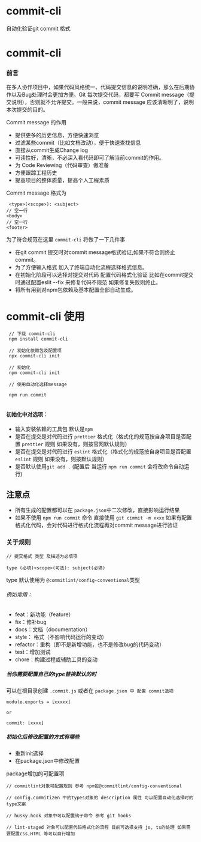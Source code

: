 # commit-cli
自动化验证git commit 格式

# commit-cli

### 前言
在多人协作项目中，如果代码风格统一、代码提交信息的说明准确，那么在后期协作以及Bug处理时会更加方便。Git 每次提交代码，都要写 Commit message（提交说明），否则就不允许提交。一般来说，commit message 应该清晰明了，说明本次提交的目的。

Commit message 的作用

* 提供更多的历史信息，方便快速浏览
* 过滤某些commit（比如文档改动），便于快速查找信息
* 直接从commit生成Change log
* 可读性好，清晰，不必深入看代码即可了解当前commit的作用。
* 为 Code Reviewing（代码审查）做准备
* 方便跟踪工程历史
* 提高项目的整体质量，提高个人工程素质


Commit message 格式为

```
 <type>(<scope>): <subject>
// 空一行
<body>
// 空一行
<footer>
```
为了符合规范在这里 ```commit-cli``` 将做了一下几件事
* 在git commit 提交时对commit message格式验证,如果不符合则终止commit。
* 为了方便输入格式 加入了终端自动化流程选择格式信息。
* 在初始化阶段可以选择对提交对代码 配置代码格式化验证 比如在commit提交时通过配置eslit --fix 来修复代码不规范 如果修复失败则终止。
* 将所有用到对npm包依赖及基本配置全部自动生成。

# commit-cli 使用
```
 // 下载 commit-cli
 npm install commit-cli
 
 // 初始化依赖包及配置项
 npx commit-cli init
 
 // 初始化
 npm commit-cli init
 
 // 使用自动化选择message 
 
 npm run commit
 
```
#### 初始化中对选项：
* 输入安装依赖的工具包 默认是```npm```
* 是否在提交是对代码进行 ```prettier``` 格式化（格式化的规范按自身项目是否配置 ```prettier``` 规则 如果没有，则按官网默认规则）
* 是否在提交是对代码进行 ```eslint``` 格式化（格式化的规范按自身项目是否配置 ```eslint``` 规则 如果没有，则按默认规则）
* 是否默认使用```git add .``` (配置后 当运行 ```npm run commit``` 会将改命令自动运行)

## 注意点
* 所有生成的配置都可以在 ```package.json```中二次修改，直接影响运行结果
* 如果不使用 ```npm run commit``` 命令 直接使用 ```git cimmit -m xxxx``` 如果有配置格式化代码，会对代码进行格式化流程再对commit message进行验证

### 关于规则 

```
// 提交格式 类型 及描述为必填项

type (必填)<scope>(可选): subject(必填)
```

type 默认使用为 ```@commitlint/config-conventional```类型

###### 例如常用：
* feat：新功能（feature）
* fix：修补bug
* docs：文档（documentation）
* style： 格式（不影响代码运行的变动）
* refactor：重构（即不是新增功能，也不是修改bug的代码变动）
* test：增加测试
* chore：构建过程或辅助工具的变动

##### 当你需要配置自己的type替换默认的时

可以在根目录创建  ```.commit.js``` 或者在 ```package.json 中 配置 commit选项```
```
module.exports = [xxxxx]

or

commit: [xxxx]
```

##### 初始化后修改配置的方式有哪些
* 重新init选择
* 在package.json中修改配置

package增加的可配置项
```
// commitlint对象可配置规则 参考 npm包@commitlint/config-conventional

// config.commitizen 中的types对象的 description 属性 可以配置自动化选择时的type文案 

// husky.hook 对象中可以配置钩子命令 参考 git hooks

// lint-staged 对象可以配置代码格式化的流程 目前可选择支持 js, ts的处理 如果需要配置css,HTML 等可以自行增加

```
